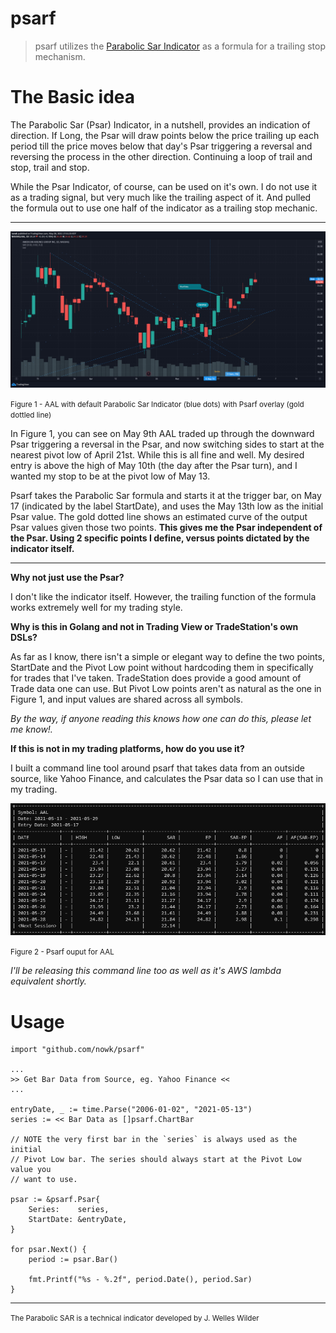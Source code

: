 # psarf

> psarf utilizes the [Parabolic Sar Indicator](https://en.wikipedia.org/wiki/Parabolic_SAR) as a formula for a trailing stop mechanism.


# The Basic idea

The Parabolic Sar (Psar) Indicator, in a nutshell, provides an indication of direction. If Long, the Psar will draw points below the price trailing up each period till the price moves below that day's Psar triggering a reversal and reversing the process in the other direction. Continuing a loop of trail and stop, trail and stop.

While the Psar Indicator, of course, can be used on it's own. I do not use it as a trading signal, but very much like the trailing aspect of it. And pulled the formula out to use one half of the indicator as a trailing stop mechanic.

---

![Figure 1](./.assets/psarf-chart-example.png)

<small>Figure 1 - AAL with default Parabolic Sar Indicator (blue dots) with Psarf overlay (gold dottled line)</small>

In Figure 1, you can see on May 9th AAL traded up through the downward Psar triggering a reversal in the Psar, and now switching sides to start at the nearest pivot low of April 21st. While this is all fine and well. My desired entry is above the high of May 10th (the day after the Psar turn), and I wanted my stop to be at the pivot low of May 13.

Psarf takes the Parabolic Sar formula and starts it at the trigger bar, on May 17 (indicated by the label StartDate), and uses the May 13th low as the initial Psar value. The gold dotted line shows an estimated curve of the output Psar values given those two points. __This gives me the Psar independent of the Psar. Using 2 specific points I define, versus points dictated by the indicator itself.__

---

__Why not just use the Psar?__

I don't like the indicator itself. However, the trailing function of the formula works extremely well for my trading style.


__Why is this in Golang and not in Trading View or TradeStation's own DSLs?__

As far as I know, there isn't a simple or elegant way to define the two points, StartDate and the Pivot Low point without hardcoding them in specifically for trades that I've taken. TradeStation does provide a good amount of Trade data one can use. But Pivot Low points aren't as natural as the one in Figure 1, and input values are shared across all symbols.

*By the way, if anyone reading this knows how one can do this, please let me know!.*


__If this is not in my trading platforms, how do you use it?__

I built a command line tool around psarf that takes data from an outside source, like Yahoo Finance, and calculates the Psar data so I can use that in my trading. 

![Figure 2](./.assets/psarf-table-output.png)

<small>Figure 2 - Psarf ouput for AAL</small>

*I'll be releasing this command line too as well as it's AWS lambda equivalent shortly.*


# Usage

    import "github.com/nowk/psarf"

    ...
    >> Get Bar Data from Source, eg. Yahoo Finance <<
    ...

    entryDate, _ := time.Parse("2006-01-02", "2021-05-13")
    series := << Bar Data as []psarf.ChartBar

    // NOTE the very first bar in the `series` is always used as the initial
	// Pivot Low bar. The series should always start at the Pivot Low value you
	// want to use.

    psar := &psarf.Psar{
		Series:    series,
		StartDate: &entryDate,
	}

    for psar.Next() {
        period := psar.Bar()

        fmt.Printf("%s - %.2f", period.Date(), period.Sar)
    }
    

---

<small>The Parabolic SAR is a technical indicator developed by J. Welles Wilder</small>